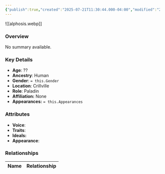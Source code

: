 ```yaml
---
{"publish":true,"created":"2025-07-21T11:30:44.000-04:00","modified":"2025-07-27T18:11:44.000-04:00","published":"2025-07-27T18:11:44.000-04:00","cssclasses":"","Age":"??","Ancestry":"Human","Gender":null,"Location":["Crillville"],"Role":["Paladin"],"Affiliation":["None"],"Appearances":[]}
---
```



![[alphosis.webp]]

### Overview
No summary available.

### Key Details
- **Age**: ??
- **Ancestry**: Human
- **Gender**: `= this.Gender`
- **Location**: Crillville
- **Role**: Paladin
- **Affiliation:** None
- **Appearances:** `= this.Appearances`

### Attributes
- **Voice**: 
- **Traits**: 
- **Ideals:** 
- **Appearance**:

### Relationships

| Name  | Relationship |
| ----- | ------------ |
